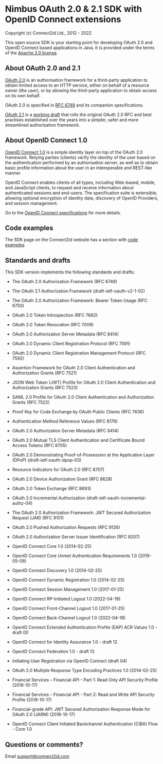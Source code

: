 # Nimbus OAuth 2.0 & 2.1 SDK with OpenID Connect extensions

Copyright (c) Connect2id Ltd., 2012 - 2022

This open source SDK is your starting point for developing OAuth 2.0 and OpenID
Connect based applications in Java. It is provided under the terms of the 
[Apache 2.0 license](https://www.apache.org/licenses/LICENSE-2.0).

## About OAuth 2.0 and 2.1

[OAuth 2.0](https://connect2id.com/learn/oauth-2) is an authorisation framework 
for a third-party application to obtain limited access to an HTTP service, 
either on behalf of a resource owner (the user), or by allowing the third-party 
application to obtain access on its own behalf.

OAuth 2.0 is specified in [RFC 6749](http://tools.ietf.org/html/rfc6749) and 
its companion specifications.

[OAuth 2.1](https://connect2id.com/learn/oauth-2-1) is a [working 
draft](https://tools.ietf.org/html/draft-ietf-oauth-v2-1-02) that rolls the 
original OAuth 2.0 RFC and best practises established over the years into a 
simpler, safer and more streamlined authorisation framework.


## About OpenID Connect 1.0

[OpenID Connect 1.0](https://connect2id.com/learn/openid-connect) is a simple 
identity layer on top of the OAuth 2.0 framework. Relying parties (clients) 
verify the identity of the user based on the authentication performed by an 
authorisation server, as well as to obtain basic profile information about the 
user in an interoperable and REST-like manner.

OpenID Connect enables clients of all types, including Web-based, mobile, and 
JavaScript clients, to request and receive information about authenticated 
sessions and end-users. The specification suite is extensible, allowing 
optional encryption of identity data, discovery of OpenID Providers, and 
session management.

Go to the [OpenID Connect specifications](http://openid.net/connect/) for more 
details.


## Code examples

The SDK page on the Connect2id website has a section with [code
examples](https://connect2id.com/products/nimbus-oauth-openid-connect-sdk/examples).  


## Standards and drafts

This SDK version implements the following standards and drafts:

* The OAuth 2.0 Authorization Framework (RFC 6749)

* The OAuth 2.1 Authorization Framework (draft-ietf-oauth-v2-1-02)

* The OAuth 2.0 Authorization Framework: Bearer Token Usage (RFC 6750)

* OAuth 2.0 Token Introspection (RFC 7662)

* OAuth 2.0 Token Revocation (RFC 7009)

* OAuth 2.0 Authorization Server Metadata (RFC 8414)

* OAuth 2.0 Dynamic Client Registration Protocol (RFC 7591)

* OAuth 2.0 Dynamic Client Registration Management Protocol (RFC 7592)

* Assertion Framework for OAuth 2.0 Client Authentication and Authorization
  Grants (RFC 7521)

* JSON Web Token (JWT) Profile for OAuth 2.0 Client Authentication and
  Authorization Grants (RFC 7523)

* SAML 2.0 Profile for OAuth 2.0 Client Authentication and Authorization
  Grants (RFC 7522)

* Proof Key for Code Exchange by OAuth Public Clients (RFC 7636)

* Authentication Method Reference Values (RFC 8176)

* OAuth 2.0 Authorization Server Metadata (RFC 8414)

* OAuth 2.0 Mutual TLS Client Authentication and Certificate Bound Access
  Tokens (RFC 8705)

* OAuth 2.0 Demonstrating Proof-of-Possession at the Application Layer
  (DPoP) (draft-ietf-oauth-dpop-03)

* Resource Indicators for OAuth 2.0 (RFC 8707)

* OAuth 2.0 Device Authorization Grant (RFC 8628)

* OAuth 2.0 Token Exchange (RFC 8693)

* OAuth 2.0 Incremental Authorization (draft-ietf-oauth-incremental-authz-04)

* The OAuth 2.0 Authorization Framework: JWT Secured Authorization Request 
  (JAR) (RFC 9101)

* OAuth 2.0 Pushed Authorization Requests (RFC 9126)

* OAuth 2.0 Authorization Server Issuer Identification (RFC 9207)

* OpenID Connect Core 1.0 (2014-02-25)

* OpenID Connect Core Unmet Authentication Requirements 1.0 (2019-05-08)

* OpenID Connect Discovery 1.0 (2014-02-25)

* OpenID Connect Dynamic Registration 1.0 (2014-02-25)

* OpenID Connect Session Management 1.0 (2017-01-25)

* OpenID Connect RP-Initiated Logout 1.0 (2022-04-18)

* OpenID Connect Front-Channel Logout 1.0 (2017-01-25)

* OpenID Connect Back-Channel Logout 1.0 (2022-04-18)

* OpenID Connect Extended Authentication Profile (EAP) ACR Values 1.0 -
  draft 00

* OpenID Connect for Identity Assurance 1.0 - draft 12

* OpenID Connect Federation 1.0 - draft 13

* Initiating User Registration via OpenID Connect (draft 04)

* OAuth 2.0 Multiple Response Type Encoding Practices 1.0 (2014-02-25)

* Financial Services – Financial API - Part 1: Read Only API Security
  Profile (2018-10-17)

* Financial Services – Financial API - Part 2: Read and Write API Security
  Profile (2018-10-17)

* Financial-grade API: JWT Secured Authorization Response Mode for OAuth
  2.0 (JARM) (2018-10-17)

* OpenID Connect Client Initiated Backchannel Authentication (CIBA) Flow - 
  Core 1.0


## Questions or comments? 

Email support@connect2id.com